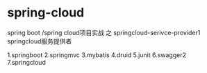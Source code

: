 # spring-cloud

spring boot /spring cloud项目实战 之 springcloud-serivce-provider1
springcloud服务提供者

1.springboot
2.springmvc
3.mybatis
4.druid
5.junit
6.swagger2
7.springcloud